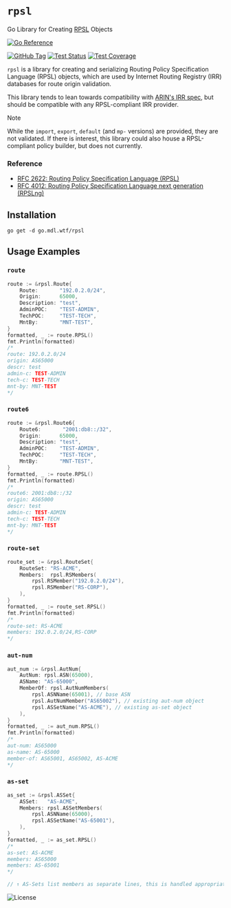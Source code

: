# `rpsl`
Go Library for Creating [RPSL](https://datatracker.ietf.org/doc/rfc2622/) Objects

[![Go Reference](https://img.shields.io/badge/godoc-reference-5272B4.svg?style=for-the-badge)](https://pkg.go.dev/go.mdl.wtf/rpsl)

[![GitHub Tag](https://img.shields.io/github/v/tag/thatmattlove/go-rpsl?style=for-the-badge&label=Version)](https://github.com/thatmattlove/go-rpsl/tags) [![Test Status](https://img.shields.io/github/actions/workflow/status/thatmattlove/go-rpsl/test.yml?style=for-the-badge)](https://github.com/thatmattlove/go-rpsl/actions/workflows/test.yml) [![Test Coverage](https://img.shields.io/coverallsCoverage/github/thatmattlove/go-rpsl?style=for-the-badge)](https://coveralls.io/github/thatmattlove/go-rpsl)

`rpsl` is a library for creating and serializing Routing Policy Specification Language (RPSL) objects, which are used by Internet Routing Registry (IRR) databases for route origin validation.

This library tends to lean towards compatibility with [ARIN's IRR spec](https://www.arin.net/resources/manage/irr/), but should be compatible with any RPSL-compliant IRR provider.

> [!NOTE]
> While the `import`, `export`, `default` (and `mp-` versions) are provided, they are not validated.
> If there is interest, this library could also house a RPSL-compliant policy builder, but does not currently.

### Reference

- [RFC 2622: Routing Policy Specification Language (RPSL)](https://datatracker.ietf.org/doc/rfc2622/)
- [RFC 4012: Routing Policy Specification Language next generation (RPSLng)](https://datatracker.ietf.org/doc/html/rfc4012)

## Installation

```
go get -d go.mdl.wtf/rpsl
```

## Usage Examples

### `route`

```go
route := &rpsl.Route{
    Route:       "192.0.2.0/24",
    Origin:      65000,
    Description: "test",
    AdminPOC:    "TEST-ADMIN",
    TechPOC:     "TEST-TECH",
    MntBy:       "MNT-TEST",
}
formatted, _ := route.RPSL()
fmt.Println(formatted)
/*
route: 192.0.2.0/24
origin: AS65000
descr: test
admin-c: TEST-ADMIN
tech-c: TEST-TECH
mnt-by: MNT-TEST
*/
```

### `route6`

```go
route := &rpsl.Route6{
    Route6:       "2001:db8::/32",
    Origin:      65000,
    Description: "test",
    AdminPOC:    "TEST-ADMIN",
    TechPOC:     "TEST-TECH",
    MntBy:       "MNT-TEST",
}
formatted, _ := route.RPSL()
fmt.Println(formatted)
/*
route6: 2001:db8::/32
origin: AS65000
descr: test
admin-c: TEST-ADMIN
tech-c: TEST-TECH
mnt-by: MNT-TEST
*/
```

### `route-set`

```go
route_set := &rpsl.RouteSet{
    RouteSet: "RS-ACME",
    Members:  rpsl.RSMembers(
        rpsl.RSMember("192.0.2.0/24"),
        rpsl.RSMember("RS-CORP"),
    ),
}
formatted, _ := route_set.RPSL()
fmt.Println(formatted)
/*
route-set: RS-ACME
members: 192.0.2.0/24,RS-CORP
*/
```

### `aut-num`

```go
aut_num := &rpsl.AutNum{
    AutNum: rpsl.ASN(65000),
    ASName: "AS-65000",
    MemberOf: rpsl.AutNumMembers(
        rpsl.ASNName(65001), // base ASN
        rpsl.AutNumMember("AS65002"), // existing aut-num object
        rpsl.ASSetName("AS-ACME"), // existing as-set object
    ),
}
formatted, _ := aut_num.RPSL()
fmt.Println(formatted)
/*
aut-num: AS65000
as-name: AS-65000
member-of: AS65001, AS65002, AS-ACME
*/
```

### `as-set`

```go
as_set := &rpsl.ASSet{
    ASSet:   "AS-ACME",
    Members: rpsl.ASSetMembers(
        rpsl.ASNName(65000),
        rpsl.ASSetName("AS-65001"),
    ),
}
formatted, _ := as_set.RPSL()
/*
as-set: AS-ACME
members: AS65000
members: AS-65001
*/

// ↑ AS-Sets list members as separate lines, this is handled appropriately.
```

![License](https://img.shields.io/github/license/thatmattlove/go-rpsl?color=000&style=for-the-badge)
